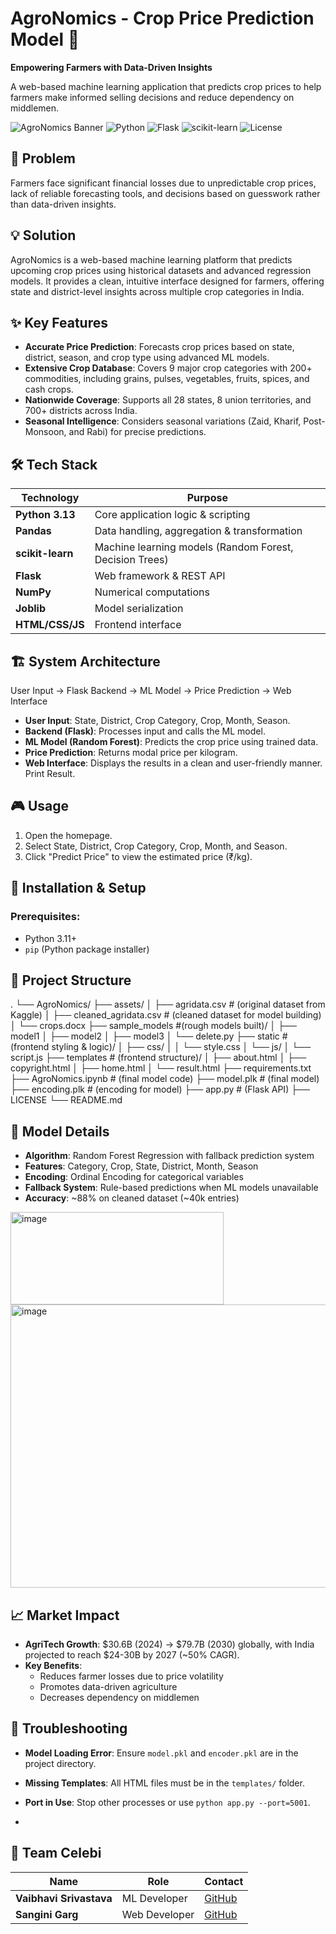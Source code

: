 # AgroNomics - Crop Price Prediction Model 🌾

**Empowering Farmers with Data-Driven Insights**

A web-based machine learning application that predicts crop prices to help farmers make informed selling decisions and reduce dependency on middlemen.

![AgroNomics Banner](https://img.shields.io/badge/AgroNomics-Crop%20Price%20Predictor-green)
![Python](https://img.shields.io/badge/Python-3.13-blue)
![Flask](https://img.shields.io/badge/Flask-Web%20Framework-red)
![scikit-learn](https://img.shields.io/badge/scikit--learn-ML-orange)
![License](https://img.shields.io/badge/license-Proprietary-red)


## 🎯 Problem 
Farmers face significant financial losses due to unpredictable crop prices, lack of reliable forecasting tools, and decisions based on guesswork rather than data-driven insights.

## 💡 Solution
AgroNomics is a web-based machine learning platform that predicts upcoming crop prices using historical datasets and advanced regression models. It provides a clean, intuitive interface designed for farmers, offering state and district-level insights across multiple crop categories in India.

## ✨ Key Features
- **Accurate Price Prediction**: Forecasts crop prices based on state, district, season, and crop type using advanced ML models.
- **Extensive Crop Database**: Covers 9 major crop categories with 200+ commodities, including grains, pulses, vegetables, fruits, spices, and cash crops.
- **Nationwide Coverage**: Supports all 28 states, 8 union territories, and 700+ districts across India.
- **Seasonal Intelligence**: Considers seasonal variations (Zaid, Kharif, Post-Monsoon, and Rabi) for precise predictions.

## 🛠️ Tech Stack

| Technology | Purpose |
|------------|---------|
| **Python 3.13** | Core application logic & scripting |
| **Pandas** | Data handling, aggregation & transformation |
| **scikit-learn** | Machine learning models (Random Forest, Decision Trees) |
| **Flask** | Web framework & REST API |
| **NumPy** | Numerical computations |
| **Joblib** | Model serialization |
| **HTML/CSS/JS** | Frontend interface |

## 🏗️ System Architecture
User Input → Flask Backend → ML Model → Price Prediction → Web Interface
- **User Input**: State, District, Crop Category, Crop, Month, Season.
- **Backend (Flask)**: Processes input and calls the ML model.
- **ML Model (Random Forest)**: Predicts the crop price using trained data.
- **Price Prediction**: Returns modal price per kilogram.
- **Web Interface**: Displays the results in a clean and user-friendly manner. Print Result.

## 🎮 Usage 
1. Open the homepage.
2. Select State, District, Crop Category, Crop, Month, and Season.
3. Click "Predict Price" to view the estimated price (₹/kg).

## 🚀 Installation & Setup

### Prerequisites:
- Python 3.11+
- `pip` (Python package installer)


## 📁 Project Structure
.
└── AgroNomics/
    ├── assets/
    │   ├── agridata.csv   # (original dataset from Kaggle)
    │   ├── cleaned_agridata.csv   # (cleaned dataset for model building)
    │   └── crops.docx
    ├── sample_models #(rough models built)/
    │   ├── model1
    │   ├── model2
    │   ├── model3
    │   └── delete.py 
    ├── static   # (frontend styling & logic)/
    │   ├── css/
    │   │   └── style.css
    │   └── js/
    │       └── script.js
    ├── templates  # (frontend structure)/
    │   ├── about.html
    │   ├── copyright.html
    │   ├── home.html
    │   └── result.html
    ├── requirements.txt
    ├── AgroNomics.ipynb  # (final model code)
    ├── model.plk      # (final model)
    ├── encoding.plk   # (encoding for model)
    ├── app.py         # (Flask API)
    ├── LICENSE
    └── README.md

## 🧠 Model Details

- **Algorithm**: Random Forest Regression with fallback prediction system
- **Features**: Category, Crop, State, District, Month, Season
- **Encoding**: Ordinal Encoding for categorical variables
- **Fallback System**: Rule-based predictions when ML models unavailable
- **Accuracy**:  ~88% on cleaned dataset (~40k entries)

<img width="341" height="148" alt="image" src="https://github.com/user-attachments/assets/9b7e8410-3903-498d-9d90-1db0df808567" />
<img width="526" height="453" alt="image" src="https://github.com/user-attachments/assets/599efe3f-2da0-4482-abb9-fa417bcd93a6" />

## 📈 Market Impact
- **AgriTech Growth**: $30.6B (2024) → $79.7B (2030) globally, with India projected to reach $24-30B by 2027 (~50% CAGR).
- **Key Benefits**:
  - Reduces farmer losses due to price volatility  
  - Promotes data-driven agriculture  
  - Decreases dependency on middlemen  

## 🔧 Troubleshooting
- **Model Loading Error**: Ensure `model.pkl` and `encoder.pkl` are in the project directory.  
- **Missing Templates**: All HTML files must be in the `templates/` folder. 
- **Port in Use**: Stop other processes or use `python app.py --port=5001`.

- 
## 👥 Team Celebi

| Name | Role | Contact |
|------|------|---------|
| **Vaibhavi Srivastava** | ML Developer |  [GitHub](https://github.com/archangel2006) |
| **Sangini Garg** | Web Developer | [GitHub](https://github.com/Sanginiux) |





